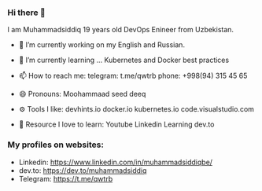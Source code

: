 ### Hi there 👋

I am Muhammadsiddiq 19 years old DevOps Enineer from Uzbekistan.

- 🔭 I’m currently working on my English and Russian.
- 🌱 I’m currently learning ... Kubernetes and Docker best practices
- 📫 How to reach me:
    telegram: t.me/qwtrb
    phone: +998(94) 315 45 65
- 😄 Pronouns: Moohammaad seed deeq
- ⚙️ Tools I like:
    devhints.io
    docker.io
    kubernetes.io
    code.visualstudio.com

- 📝 Resource I love to learn:
   Youtube
   Linkedin Learning
   dev.to

### My profiles on websites:
- Linkedin: https://www.linkedin.com/in/muhammadsiddiqbe/
- dev.to: https://dev.to/muhammadsiddiq
- Telegram: https://t.me/qwtrb
